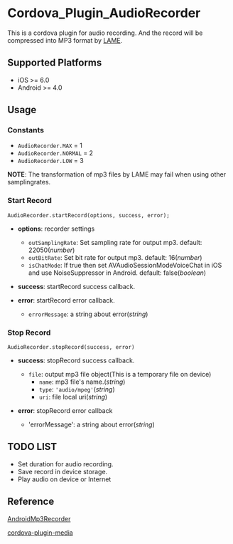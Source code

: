# Cordova_Plugin_AudioRecorder

This is a cordova plugin for audio recording. And the record will be compressed into MP3 format by [LAME](http://lame.sourceforge.net/index.php).

## Supported Platforms

- iOS >= 6.0
- Android >= 4.0

## Usage

### Constants

- `AudioRecorder.MAX`           = 1
- `AudioRecorder.NORMAL`        = 2
- `AudioRecorder.LOW`           = 3

__NOTE__: The transformation of mp3 files by LAME may fail when using other samplingrates.

### Start Record

```
AudioRecorder.startRecord(options, success, error);
```

- __options__: recorder settings
    - `outSamplingRate`: Set sampling rate for output mp3. default: 22050(_number_)
    - `outBitRate`: Set bit rate for output mp3. default: 16(_number_)
    - `isChatMode`: If true then set AVAudioSessionModeVoiceChat in iOS and use NoiseSuppressor in Android. default: false(_boolean_)

- __success__: startRecord success callback.

- __error__: startRecord error callback.
    - `errorMessage`: a string about error(_string_)

### Stop Record

```
AudioRecorder.stopRecord(success, error)
```

- __success__: stopRecord success callback.
    - `file`: output mp3 file object(This is a temporary file on device)
        - `name`: mp3 file's name.(_string_)
        - `type`: `'audio/mpeg'`(_string_)
        - `uri`: file local uri(_string_)

- __error__: stopRecord error callback
    - 'errorMessage': a string about error(_string_)

## TODO LIST

- Set duration for audio recording. 
- Save record in device storage.
- Play audio on device or Internet

## Reference

[AndroidMp3Recorder](https://github.com/telescreen/AndroidMp3Recorder)

[cordova-plugin-media](https://cordova.apache.org/docs/en/latest/reference/cordova-plugin-media/)